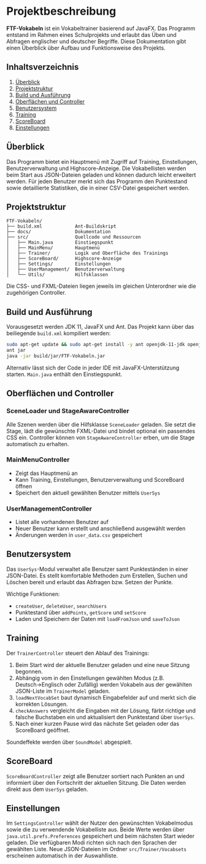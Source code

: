 # Projektbeschreibung

**FTF-Vokabeln** ist ein Vokabeltrainer basierend auf JavaFX. Das Programm entstand im Rahmen eines Schulprojekts und erlaubt das Üben und Abfragen englischer und deutscher Begriffe. Diese Dokumentation gibt einen Überblick über Aufbau und Funktionsweise des Projekts.

## Inhaltsverzeichnis

1. [Überblick](#überblick)
2. [Projektstruktur](#projektstruktur)
3. [Build und Ausführung](#build-und-ausführung)
4. [Oberflächen und Controller](#oberflächen-und-controller)
5. [Benutzersystem](#benutzersystem)
6. [Training](#training)
7. [ScoreBoard](#scoreboard)
8. [Einstellungen](#einstellungen)


## Überblick

Das Programm bietet ein Hauptmenü mit Zugriff auf Training, Einstellungen, Benutzerverwaltung und Highscore-Anzeige. Die Vokabellisten werden beim Start aus JSON-Dateien geladen und können dadurch leicht erweitert werden. Für jeden Benutzer merkt sich das Programm den Punktestand sowie detaillierte Statistiken, die in einer CSV-Datei gespeichert werden.

## Projektstruktur

```
FTF-Vokabeln/
├── build.xml            Ant-Buildskript
├── docs/                Dokumentation
├── src/                 Quellcode und Ressourcen
│   ├── Main.java        Einstiegspunkt
│   ├── MainMenu/        Hauptmenü
│   ├── Trainer/         Logik und Oberfläche des Trainings
│   ├── ScoreBoard/      Highscore-Anzeige
│   ├── Settings/        Einstellungen
│   ├── UserManagement/  Benutzerverwaltung
│   └── Utils/           Hilfsklassen
```

Die CSS- und FXML-Dateien liegen jeweils im gleichen Unterordner wie die zugehörigen Controller.

## Build und Ausführung

Vorausgesetzt werden JDK 11, JavaFX und Ant. Das Projekt kann über das beiliegende `build.xml` kompiliert werden:

```bash
sudo apt-get update && sudo apt-get install -y ant openjdk-11-jdk openjfx
ant jar
java -jar build/jar/FTF-Vokabeln.jar
```

Alternativ lässt sich der Code in jeder IDE mit JavaFX-Unterstützung starten. `Main.java` enthält den Einstiegspunkt.

## Oberflächen und Controller

### SceneLoader und StageAwareController

Alle Szenen werden über die Hilfsklasse `SceneLoader` geladen. Sie setzt die Stage, lädt die gewünschte FXML-Datei und bindet optional ein passendes CSS ein. Controller können von `StageAwareController` erben, um die Stage automatisch zu erhalten.

### MainMenuController

* Zeigt das Hauptmenü an
* Kann Training, Einstellungen, Benutzerverwaltung und ScoreBoard öffnen
* Speichert den aktuell gewählten Benutzer mittels `UserSys`

### UserManagementController

* Listet alle vorhandenen Benutzer auf
* Neuer Benutzer kann erstellt und anschließend ausgewählt werden
* Änderungen werden in `user_data.csv` gespeichert

## Benutzersystem

Das `UserSys`-Modul verwaltet alle Benutzer samt Punkteständen in einer JSON-Datei. Es stellt komfortable Methoden zum Erstellen, Suchen und Löschen bereit und erlaubt das Abfragen bzw. Setzen der Punkte.

Wichtige Funktionen:

* `createUser`, `deleteUser`, `searchUsers`
* Punktestand über `addPoints`, `getScore` und `setScore`
* Laden und Speichern der Daten mit `loadFromJson` und `saveToJson`

## Training

Der `TrainerController` steuert den Ablauf des Trainings:

1. Beim Start wird der aktuelle Benutzer geladen und eine neue Sitzung begonnen.
2. Abhängig vom in den Einstellungen gewählten Modus (z.B. Deutsch→Englisch oder Zufällig) werden Vokabeln aus der gewählten JSON-Liste im `TrainerModel` geladen.
3. `loadNextVocabSet` baut dynamisch Eingabefelder auf und merkt sich die korrekten Lösungen.
4. `checkAnswers` vergleicht die Eingaben mit der Lösung, färbt richtige und falsche Buchstaben ein und aktualisiert den Punktestand über `UserSys`.
5. Nach einer kurzen Pause wird das nächste Set geladen oder das ScoreBoard geöffnet.

Soundeffekte werden über `SoundModel` abgespielt.

## ScoreBoard

`ScoreBoardController` zeigt alle Benutzer sortiert nach Punkten an und informiert über den Fortschritt der aktuellen Sitzung. Die Daten werden direkt aus dem `UserSys` geladen.

## Einstellungen

Im `SettingsController` wählt der Nutzer den gewünschten Vokabelmodus sowie die zu verwendende Vokabelliste aus. Beide Werte werden über `java.util.prefs.Preferences` gespeichert und beim nächsten Start wieder geladen. Die verfügbaren Modi richten sich nach den Sprachen der gewählten Liste. Neue JSON-Dateien im Ordner `src/Trainer/Vocabsets` erscheinen automatisch in der Auswahlliste.


